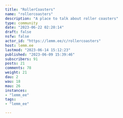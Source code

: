 ```yaml
---
title: "RollerCoasters" 
name: "rollercoasters"
description: "A place to talk about roller coasters"
type: community
date: "2023-06-22 02:20:14"
draft: false
nsfw: false
actor_id: "https://lemm.ee/c/rollercoasters"
host: lemm.ee
lastmod: "2023-06-14 15:12:23"
published: "2023-06-09 15:39:46"
subscribers: 91
posts: 21
comments: 78
weight: 21
dau: 2
wau: 18
mau: 26
instances:
- "lemm_ee"
tags: 
- "lemm_ee"

---
```

